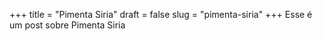+++
title = "Pimenta Siria"
draft = false
slug = "pimenta-siria"
+++
Esse é um post sobre Pimenta Siria
